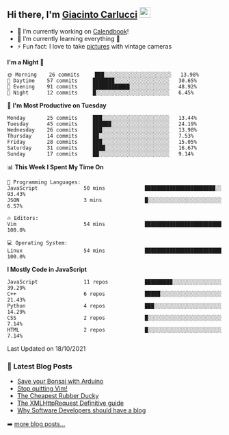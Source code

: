 ## Hi there, I'm [Giacinto Carlucci][website]  <img src="https://media.giphy.com/media/hvRJCLFzcasrR4ia7z/giphy.gif" width="25px">

- 🔭 I’m currently working on [Calendbook][project]!
- 🌱 I’m currently learning everything 🤣
- ⚡ Fun fact: I love to take [pictures][instagram] with vintage cameras

[website]: https://www.giacintocarlucci.it
[project]: https://www.calendbook.com
[twitter]: https://twitter.com/giacintocarlucc
[instagram]: https://instagram.com/giacintocarlucci
[linkedin]: https://linkedin.com/in/giacintocarlucci

<!--START_SECTION:waka-->
**I'm a Night 🦉** 

```text
🌞 Morning    26 commits     ███░░░░░░░░░░░░░░░░░░░░░░   13.98% 
🌆 Daytime    57 commits     ███████░░░░░░░░░░░░░░░░░░   30.65% 
🌃 Evening    91 commits     ████████████░░░░░░░░░░░░░   48.92% 
🌙 Night      12 commits     █░░░░░░░░░░░░░░░░░░░░░░░░   6.45%

```
📅 **I'm Most Productive on Tuesday** 

```text
Monday       25 commits     ███░░░░░░░░░░░░░░░░░░░░░░   13.44% 
Tuesday      45 commits     ██████░░░░░░░░░░░░░░░░░░░   24.19% 
Wednesday    26 commits     ███░░░░░░░░░░░░░░░░░░░░░░   13.98% 
Thursday     14 commits     ██░░░░░░░░░░░░░░░░░░░░░░░   7.53% 
Friday       28 commits     ███░░░░░░░░░░░░░░░░░░░░░░   15.05% 
Saturday     31 commits     ████░░░░░░░░░░░░░░░░░░░░░   16.67% 
Sunday       17 commits     ██░░░░░░░░░░░░░░░░░░░░░░░   9.14%

```


📊 **This Week I Spent My Time On** 

```text
💬 Programming Languages: 
JavaScript               50 mins             ███████████████████████░░   93.43% 
JSON                     3 mins              █░░░░░░░░░░░░░░░░░░░░░░░░   6.57%

🔥 Editors: 
Vim                      54 mins             █████████████████████████   100.0%

💻 Operating System: 
Linux                    54 mins             █████████████████████████   100.0%

```

**I Mostly Code in JavaScript** 

```text
JavaScript               11 repos            █████████░░░░░░░░░░░░░░░░   39.29% 
C++                      6 repos             █████░░░░░░░░░░░░░░░░░░░░   21.43% 
Python                   4 repos             ███░░░░░░░░░░░░░░░░░░░░░░   14.29% 
CSS                      2 repos             █░░░░░░░░░░░░░░░░░░░░░░░░   7.14% 
HTML                     2 repos             █░░░░░░░░░░░░░░░░░░░░░░░░   7.14%

```



 Last Updated on 18/10/2021
<!--END_SECTION:waka-->

### 📕 Latest Blog Posts

<!-- BLOG-POST-LIST:START -->
- [Save your Bonsai with Arduino](https://giacintocarlucci.medium.com/save-your-bonsai-with-arduino-e32154366f4c?source=rss-af395a5d9662------2)
- [Stop quitting Vim!](https://giacintocarlucci.medium.com/stop-q-ing-vim-6cda3009dfa6?source=rss-af395a5d9662------2)
- [The Cheapest Rubber Ducky](https://giacintocarlucci.medium.com/the-cheapest-rubber-ducky-b2e95901d504?source=rss-af395a5d9662------2)
- [The XMLHttpRequest Definitive guide](https://giacintocarlucci.medium.com/xmlhttprquest-definitive-guide-e3a2fd7a85a4?source=rss-af395a5d9662------2)
- [Why Software Developers should have a blog](https://giacintocarlucci.medium.com/why-software-developers-should-have-a-blog-d51bb48ee1e7?source=rss-af395a5d9662------2)
<!-- BLOG-POST-LIST:END -->

➡️ [more blog posts...](https://medium.com/@giacintocarlucci)
